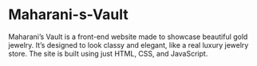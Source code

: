 # Maharani-s-Vault
Maharani’s Vault is a front-end website made to showcase beautiful gold jewelry. It’s designed to look classy and elegant, like a real luxury jewelry store. The site is built using just HTML, CSS, and JavaScript.
